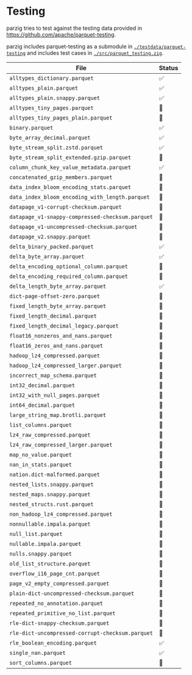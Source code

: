 # Testing

parzig tries to test against the testing data provided in https://github.com/apache/parquet-testing.

parzig includes parquet-testing as a submodule in [`./testdata/parquet-testing`](./testdata/parquet-testing) and includes test cases in [`./src/parquet_testing.zig`](./src/parquet_testing.zig).

| File                                             | Status |
| ------------------------------------------------ | ------ |
| `alltypes_dictionary.parquet`                    | ✅     |
| `alltypes_plain.parquet`                         | ✅     |
| `alltypes_plain.snappy.parquet`                  | ✅     |
| `alltypes_tiny_pages.parquet`                    | 🚧     |
| `alltypes_tiny_pages_plain.parquet`              | 🚧     |
| `binary.parquet`                                 | ✅     |
| `byte_array_decimal.parquet`                     | ✅     |
| `byte_stream_split.zstd.parquet`                 | ✅     |
| `byte_stream_split_extended.gzip.parquet`        | 🚧     |
| `column_chunk_key_value_metadata.parquet`        | ✅     |
| `concatenated_gzip_members.parquet`              | 🚧     |
| `data_index_bloom_encoding_stats.parquet`        | 🚧     |
| `data_index_bloom_encoding_with_length.parquet`  | 🚧     |
| `datapage_v1-corrupt-checksum.parquet`           | 🚧     |
| `datapage_v1-snappy-compressed-checksum.parquet` | 🚧     |
| `datapage_v1-uncompressed-checksum.parquet`      | 🚧     |
| `datapage_v2.snappy.parquet`                     | 🚧     |
| `delta_binary_packed.parquet`                    | ✅     |
| `delta_byte_array.parquet`                       | ✅     |
| `delta_encoding_optional_column.parquet`         | 🚧     |
| `delta_encoding_required_column.parquet`         | 🚧     |
| `delta_length_byte_array.parquet`                | ✅     |
| `dict-page-offset-zero.parquet`                  | 🚧     |
| `fixed_length_byte_array.parquet`                | 🚧     |
| `fixed_length_decimal.parquet`                   | 🚧     |
| `fixed_length_decimal_legacy.parquet`            | 🚧     |
| `float16_nonzeros_and_nans.parquet`              | 🚧     |
| `float16_zeros_and_nans.parquet`                 | 🚧     |
| `hadoop_lz4_compressed.parquet`                  | 🚧     |
| `hadoop_lz4_compressed_larger.parquet`           | 🚧     |
| `incorrect_map_schema.parquet`                   | 🚧     |
| `int32_decimal.parquet`                          | 🚧     |
| `int32_with_null_pages.parquet`                  | 🚧     |
| `int64_decimal.parquet`                          | 🚧     |
| `large_string_map.brotli.parquet`                | 🚧     |
| `list_columns.parquet`                           | 🚧     |
| `lz4_raw_compressed.parquet`                     | 🚧     |
| `lz4_raw_compressed_larger.parquet`              | 🚧     |
| `map_no_value.parquet`                           | 🚧     |
| `nan_in_stats.parquet`                           | 🚧     |
| `nation.dict-malformed.parquet`                  | 🚧     |
| `nested_lists.snappy.parquet`                    | 🚧     |
| `nested_maps.snappy.parquet`                     | 🚧     |
| `nested_structs.rust.parquet`                    | 🚧     |
| `non_hadoop_lz4_compressed.parquet`              | 🚧     |
| `nonnullable.impala.parquet`                     | 🚧     |
| `null_list.parquet`                              | 🚧     |
| `nullable.impala.parquet`                        | 🚧     |
| `nulls.snappy.parquet`                           | 🚧     |
| `old_list_structure.parquet`                     | 🚧     |
| `overflow_i16_page_cnt.parquet`                  | 🚧     |
| `page_v2_empty_compressed.parquet`               | 🚧     |
| `plain-dict-uncompressed-checksum.parquet`       | 🚧     |
| `repeated_no_annotation.parquet`                 | 🚧     |
| `repeated_primitive_no_list.parquet`             | 🚧     |
| `rle-dict-snappy-checksum.parquet`               | 🚧     |
| `rle-dict-uncompressed-corrupt-checksum.parquet` | 🚧     |
| `rle_boolean_encoding.parquet`                   | ✅     |
| `single_nan.parquet`                             | ✅     |
| `sort_columns.parquet`                           | 🚧     |
